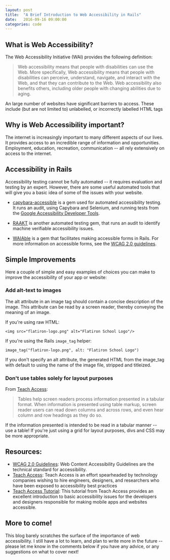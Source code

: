 ```yaml
---
layout: post
title:  "A Brief Introduction to Web Accessibility in Rails"
date:   2016-09-16 09:00:00
categories: code
---
```


What is Web Accessibility?
--------------------------
The Web Accessibility Initiative (WAI) provides the following definition:

>Web accessibility means that people with disabilities can use the Web. More specifically, Web accessibility means that people with disabilities can perceive, understand, navigate, and interact with the Web, and that they can contribute to the Web. Web accessibility also benefits others, including older people with changing abilities due to aging.

An large number of websites have significant barriers to access. These include (but are not limited to) unlabelled, or incorrectly labelled HTML tags

Why is Web Accessibility important?
--------------------------

The internet is increasingly important to many different aspects of our lives. It provides access to an incredible range of information and opportunities. Employment, education, recreation, communication -- all rely extensively on access to the internet.

Accessibility in Rails
--------------------------

Accessibility testing cannot be fully automated -- it requires evaluation and testing by an expert. However, there are some useful automated tools that will give you a basic idea of some of the issues with your website.

- [capybara-accessible](https://rubygems.org/gems/capybara-accessible/versions/0.2.1) is a gem used for automated accessibility testing. It runs an audit, using Capybara and Selenium, and running tests from the [Google Accessibility Developer Tools](https://chrome.google.com/webstore/detail/accessibility-developer-t/fpkknkljclfencbdbgkenhalefipecmb?hl=en).

- [RAAKT](http://www.peterkrantz.com/raakt/wiki/) is another automated testing gem, that runs an audit to identify machine verifiable accessibility issues.

- [WAIAble]() is a gem that facilitates making accessible forms in Rails. For more information on accessible forms, see the [WCAG 2.0 guidelines]().

Simple Improvements
--------------------------

Here a couple of simple and easy examples of choices you can make to improve the accessibility of your app or website:

### Add alt-text to images

The alt attribute in an image tag should contain a concise description of the image. This attribute can be read by a screen reader, thereby conveying the meaning of an image.

If you're using raw HTML:


	<img src="flatiron-logo.png" alt="Flatiron School Logo"/>

If you're using the Rails <code>image_tag</code> helper:

	image_tag("flatiron-logo.png", alt: "Flatiron School Logo")

If you don't specify an alt attribute, the generated HTML from the image_tag with default to using the name of the image file, stripped and titleized.

### Don't use tables solely for layout purposes
From [Teach Access](https://teachaccess.github.io/tutorial/#/9):

>Tables help screen readers process information presented in a tabular format. When information is presented using table markup, screen reader users can read down columns and across rows, and even hear column and row headings as they do so.

If the information presented is intended to be read in a tabular manner -- use a table! If you're just using a grid for layout purposes, divs and CSS may be more appropriate.

Resources:
------
- [WCAG 2.0 Guidelines](https://www.w3.org/WAI/intro/wcag): Web Content Accessibility Guidelines are the technical standard for accessibility.
- [Teach Access](http://teachaccess.org/): Teach Access is an effort spearheaded by technology companies wishing to hire engineers, designers, and researchers who have been exposed to accessibility best practices
- [Teach Access Tutorial](https://teachaccess.github.io/): This tutorial from Teach Access provides an excellent introduction to basic accessibility issues for the developers and designers responsible for making mobile apps and websites accessible.


More to come!
------

This blog barely scratches the surface of the importance of web accessibility. I still have a lot to learn, and plan to write more in the future -- please let me know in the comments below if you have any advice, or any suggestions on what to cover next!
